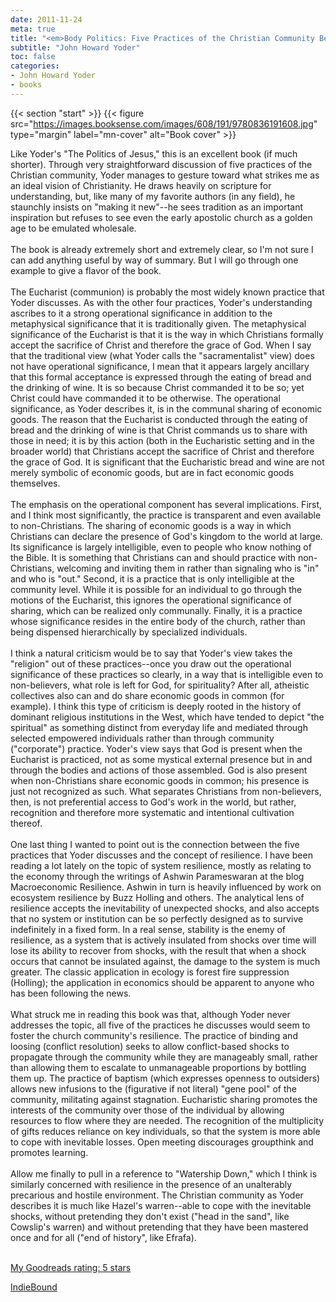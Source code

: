 ```yaml
---
date: 2011-11-24
meta: true
title: "<em>Body Politics: Five Practices of the Christian Community Before the Watching World</em>"
subtitle: "John Howard Yoder"
toc: false
categories:
- John Howard Yoder
- books
---
```


{{< section "start" >}}
{{< figure src="https://images.booksense.com/images/608/191/9780836191608.jpg" type="margin" label="mn-cover" alt="Book cover" >}}

Like Yoder's "The Politics of Jesus," this is an excellent book (if much shorter). Through very straightforward discussion of five practices of the Christian community, Yoder manages to gesture toward what strikes me as an ideal vision of Christianity. He draws heavily on scripture for understanding, but, like many of my favorite authors (in any field), he staunchly insists on "making it new"--he sees tradition as an important inspiration but refuses to see even the early apostolic church as a golden age to be emulated wholesale. <br /><br />The book is already extremely short and extremely clear, so I'm not sure I can add anything useful by way of summary. But I will go through one example to give a flavor of the book. <br /><br />The Eucharist (communion) is probably the most widely known practice that Yoder discusses. As with the other four practices, Yoder's understanding ascribes to it a strong operational significance in addition to the metaphysical significance that it is traditionally given. The metaphysical significance of the Eucharist is that it is the way in which Christians formally accept the sacrifice of Christ and therefore the grace of God. When I say that the traditional view (what Yoder calls the "sacramentalist" view) does not have operational significance, I mean that it appears largely ancillary that this formal acceptance is expressed through the eating of bread and the drinking of wine. It is so because Christ commanded it to be so; yet Christ could have commanded it to be otherwise. The operational significance, as Yoder describes it, is in the communal sharing of economic goods. The reason that the Eucharist is conducted through the eating of bread and the drinking of wine is that Christ commands us to share with those in need; it is by this action (both in the Eucharistic setting and in the broader world) that Christians accept the sacrifice of Christ and therefore the grace of God. It is significant that the Eucharistic bread and wine are not merely symbolic of economic goods, but are in fact economic goods themselves.<br /><br />The emphasis on the operational component has several implications. First, and I think most significantly, the practice is transparent and even available to non-Christians. The sharing of economic goods is a way in which Christians can declare the presence of God's kingdom to the world at large. Its significance is largely intelligible, even to people who know nothing of the Bible. It is something that Christians can and should practice with non-Christians, welcoming and inviting them in rather than signaling who is "in" and who is "out." Second, it is a practice that is only intelligible at the community level. While it is possible for an individual to go through the motions of the Eucharist, this ignores the operational significance of sharing, which can be realized only communally. Finally, it is a practice whose significance resides in the entire body of the church, rather than being dispensed hierarchically by specialized individuals.<br /><br />I think a natural criticism would be to say that Yoder's view takes the "religion" out of these practices--once you draw out the operational significance of these practices so clearly, in a way that is intelligible even to non-believers, what role is left for God, for spirituality? After all, atheistic collectives also can and do share economic goods in common (for example). I think this type of criticism is deeply rooted in the history of dominant religious institutions in the West, which have tended to depict "the spiritual" as something distinct from everyday life and mediated through selected empowered individuals rather than through community ("corporate") practice. Yoder's view says that God is present when the Eucharist is practiced, not as some mystical external presence but in and through the bodies and actions of those assembled. God is also present when non-Christians share economic goods in common; his presence is just not recognized as such. What separates Christians from non-believers, then, is not preferential access to God's work in the world, but rather, recognition and therefore more systematic and intentional cultivation thereof.<br /><br />One last thing I wanted to point out is the connection between the five practices that Yoder discusses and the concept of resilience. I have been reading a lot lately on the topic of system resilience, mostly as relating to the economy through the writings of Ashwin Parameswaran at the blog Macroeconomic Resilience. Ashwin in turn is heavily influenced by work on ecosystem resilience by Buzz Holling and others. The analytical lens of resilience accepts the inevitability of unexpected shocks, and also accepts that no system or institution can be so perfectly designed as to survive indefinitely in a fixed form. In a real sense, stability is the enemy of resilience, as a system that is actively insulated from shocks over time will lose its ability to recover from shocks, with the result that when a shock occurs that cannot be insulated against, the damage to the system is much greater. The classic application in ecology is forest fire suppression (Holling); the application in economics should be apparent to anyone who has been following the news.<br /><br />What struck me in reading this book was that, although Yoder never addresses the topic, all five of the practices he discusses would seem to foster the church community's resilience. The practice of binding and loosing (conflict resolution) seeks to allow conflict-based shocks to propagate through the community while they are manageably small, rather than allowing them to escalate to unmanageable proportions by bottling them up. The practice of baptism (which expresses openness to outsiders) allows new infusions to the (figurative if not literal) "gene pool" of the community, militating against stagnation. Eucharistic sharing promotes the interests of the community over those of the individual by allowing resources to flow where they are needed. The recognition of the multiplicity of gifts reduces reliance on key individuals, so that the system is more able to cope with inevitable losses. Open meeting discourages groupthink and promotes learning.<br /><br />Allow me finally to pull in a reference to "Watership Down," which I think is similarly concerned with resilience in the presence of an unalterably precarious and hostile environment. The Christian community as Yoder describes it is much like Hazel's warren--able to cope with the inevitable shocks, without pretending they don't exist ("head in the sand", like Cowslip's warren) and without pretending that they have been mastered once and for all ("end of history", like Efrafa).<br /><br />

[My Goodreads rating: 5 stars](https://www.goodreads.com/review/show/238781132)  

[IndieBound](https://www.indiebound.org/book/9780836191608)
